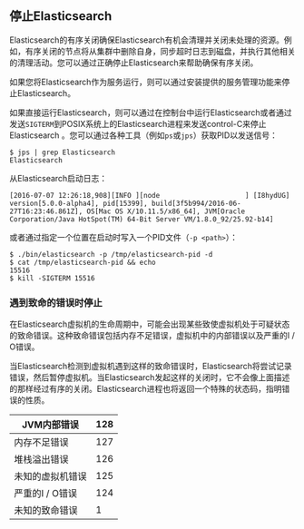 ## 停止Elasticsearch

Elasticsearch的有序关闭确保Elasticsearch有机会清理并关闭未处理的资源。例如，有序关闭的节点将从集群中删除自身，同步超时日志到磁盘，并执行其他相关的清理活动。您可以通过正确停止Elasticsearch来帮助确保有序关闭。

如果您将Elasticsearch作为服务运行，则可以通过安装提供的服务管理功能来停止Elasticsearch。

如果直接运行Elasticsearch，则可以通过在控制台中运行Elasticsearch或者通过发送`SIGTERM`到POSIX系统上的Elasticsearch进程来发送control-C来停止Elasticsearch 。您可以通过各种工具（例如`ps`或`jps`）获取PID以发送信号：

```
$ jps | grep Elasticsearch
Elasticsearch
```

从Elasticsearch启动日志：

```
[2016-07-07 12:26:18,908][INFO ][node                     ] [I8hydUG] version[5.0.0-alpha4], pid[15399], build[3f5b994/2016-06-27T16:23:46.861Z], OS[Mac OS X/10.11.5/x86_64], JVM[Oracle Corporation/Java HotSpot(TM) 64-Bit Server VM/1.8.0_92/25.92-b14]

```

或者通过指定一个位置在启动时写入一个PID文件（`-p <path>`）：

```
$ ./bin/elasticsearch -p /tmp/elasticsearch-pid -d
$ cat /tmp/elasticsearch-pid && echo
15516
$ kill -SIGTERM 15516
```

### 遇到致命的错误时停止

在Elasticsearch虚拟机的生命周期中，可能会出现某些致使虚拟机处于可疑状态的致命错误。这种致命错误包括内存不足错误，虚拟机中的内部错误以及严重的I / O错误。

当Elasticsearch检测到虚拟机遇到这样的致命错误时，Elasticsearch将尝试记录错误，然后暂停虚拟机。当Elasticsearch发起这样的关闭时，它不会像上面描述的那样经过有序的关闭。Elasticsearch进程也将返回一个特殊的状态码，指明错误的性质。

| JVM内部错误    | 128  |
| ---------- | ---- |
| 内存不足错误     | 127  |
| 堆栈溢出错误     | 126  |
| 未知的虚拟机错误   | 125  |
| 严重的I / O错误 | 124  |
| 未知的致命错误    | 1    |